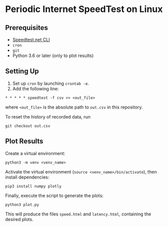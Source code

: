 # Periodic Internet SpeedTest on Linux

## Prerequisites
- [Speedtest.net CLI](https://www.speedtest.net/apps/cli)
- `cron`
- `git`
- Python 3.6 or later (only to plot results)

## Setting Up
1. Set up `cron` by launching `crontab -e`.
2. Add the following line:

```
* * * * * speedtest -f csv >> <out_file>
```

where `<out_file>` is the absolute path to `out.csv` in this repository.

To reset the history of recorded data, run
```
git checkout out.csv
```

## Plot Results
Create a virtual environment:
```
python3 -m venv <venv_name>
```

Activate the virtual environment (`source <venv_name>/bin/activate`), then install dependencies:

```
pip3 install numpy plotly
```

Finally, execute the script to generate the plots:

```
python3 plot.py
```

This will produce the files `speed.html` and `latency.html`, containing the desired plots.
